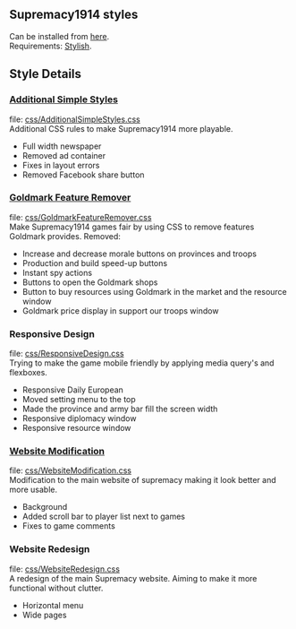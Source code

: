## Supremacy1914 styles

Can be installed from [here](https://userstyles.org/users/333725).  
Requirements: [Stylish](https://userstyles.org/).

## Style Details

### [Additional Simple Styles](https://userstyles.org/styles/128056/supremacy-1914-additional-simple-styles)

file: [css/AdditionalSimpleStyles.css](https://github.com/joostsijm/Supremacy1914/blob/master/css/AdditionalSimpleStyles.css)  
Additional CSS rules to make Supremacy1914 more playable.
* Full width newspaper
* Removed ad container
* Fixes in layout errors
* Removed Facebook share button

### [Goldmark Feature Remover](https://userstyles.org/styles/128073/supremacy-1914-goldmark-feature-remover)

file: [css/GoldmarkFeatureRemover.css](https://github.com/joostsijm/Supremacy1914/blob/master/css/GoldmarkFeatureRemover.css)  
Make Supremacy1914 games fair by using CSS to remove features Goldmark provides.
Removed:
* Increase and decrease morale buttons on provinces and troops
* Production and build speed-up buttons
* Instant spy actions
* Buttons to open the Goldmark shops
* Button to buy resources using Goldmark in the market and the resource window
* Goldmark price display in support our troops window 

### Responsive Design

file: [css/ResponsiveDesign.css](https://github.com/joostsijm/Supremacy1914/blob/master/css/ResponsiveDesign.css)  
Trying to make the game mobile friendly by applying media query's and flexboxes.
* Responsive Daily European
* Moved setting menu to the top
* Made the province and army bar fill the screen width
* Responsive diplomacy window
* Responsive resource window

### [Website Modification](https://userstyles.org/styles/132142/supremacy-1914-website-modification)

file: [css/WebsiteModification.css](https://github.com/joostsijm/Supremacy1914/blob/master/css/WebsiteModification.css)  
Modification to the main website of supremacy making it look better and more usable.
* Background
* Added scroll bar to player list next to games
* Fixes to game comments

### Website Redesign

file: [css/WebsiteRedesign.css](https://github.com/joostsijm/Supremacy1914/blob/master/css/WebsiteRedesign.css)  
A redesign of the main Supremacy website. Aiming to make it more functional without clutter.
* Horizontal menu
* Wide pages

